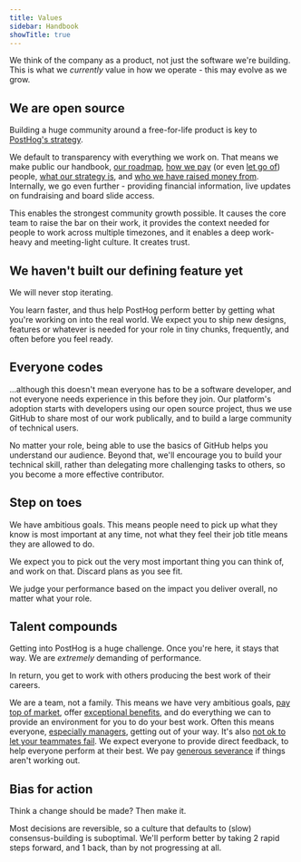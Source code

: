 ```yaml
---
title: Values
sidebar: Handbook
showTitle: true
---
```


We think of the company as a product, not just the software we're building. This is what we *currently* value in how we operate - this may evolve as we grow. 

## We are open source

Building a huge community around a free-for-life product is key to [PostHog's strategy](/handbook/strategy/strategy).

We default to transparency with everything we work on. That means we make public our handbook, [our roadmap](/handbook/strategy/roadmap), [how we pay](/handbook/people/compensation) (or even [let go of](/handbook/people/offboarding)) people, [what our strategy is](/handbook/strategy/strategy), and [who we have raised money from](/handbook/strategy/investors). Internally, we go even further - providing financial information, live updates on fundraising and board slide access.

This enables the strongest community growth possible. It causes the core team to raise the bar on their work, it provides the context needed for people to work across multiple timezones, and it enables a deep work-heavy and meeting-light culture. It creates trust.

## We haven't built our defining feature yet

We will never stop iterating.

You learn faster, and thus help PostHog perform better by getting what you're working on into the real world. We expect you to ship new designs, features or whatever is needed for your role in tiny chunks, frequently, and often before you feel ready.

## Everyone codes

...although this doesn't mean everyone has to be a software developer, and not everyone needs experience in this before they join. Our platform's adoption starts with developers using our open source project, thus we use GitHub to share most of our work publically, and to build a large community of technical users.

No matter your role, being able to use the basics of GitHub helps you understand our audience. Beyond that, we'll encourage you to build your technical skill, rather than delegating more challenging tasks to others, so you become a more effective contributor.

## Step on toes

We have ambitious goals. This means people need to pick up what they know is most important at any time, not what they feel their job title means they are allowed to do.

We expect you to pick out the very most important thing you can think of, and work on that. Discard plans as you see fit.

We judge your performance based on the impact you deliver overall, no matter what your role.

## Talent compounds

Getting into PostHog is a huge challenge. Once you're here, it stays that way. We are *extremely* demanding of performance.

In return, you get to work with others producing the best work of their careers.

We are a team, not a family. This means we have very ambitious goals, [pay top of market](/handbook/people/compensation), offer [exceptional benefits](/handbook/people/benefits), and do everything we can to provide an environment for you to do your best work. Often this means everyone, [especially managers](/handbook/company/management), getting out of your way. It's also [not ok to let your teammates fail](/handbook/company/culture/#dont-let-others-fail). We expect everyone to provide direct feedback, to help everyone perform at their best. We pay [generous severance](/handbook/people/compensation#severance) if things aren't working out.

## Bias for action

Think a change should be made? Then make it.

Most decisions are reversible, so a culture that defaults to (slow) consensus-building is suboptimal. We'll perform better by taking 2 rapid steps forward, and 1 back, than by not progressing at all.